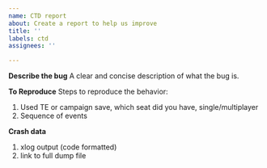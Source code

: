 ```yaml
---
name: CTD report
about: Create a report to help us improve
title: ''
labels: ctd
assignees: ''

---
```


**Describe the bug**
A clear and concise description of what the bug is.

**To Reproduce**
Steps to reproduce the behavior:
1. Used TE or campaign save, which seat did you have, single/multiplayer
2. Sequence of events

**Crash data**
1. xlog output (code formatted)
2. link to full dump file
